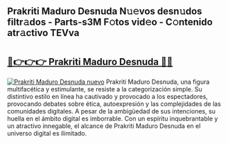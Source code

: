 ## Prakriti Maduro Desnuda N𝚞𝚎vos desn𝚞dos filtr𝚊dos - Parts-s3M F𝚘tos vid𝚎o - C𝚘ntenido atr𝚊ctivo TEVva

# <h2><a href="http://mbcmq7.tromn.icu/?c=Prakriti+Maduro+Desnuda">🔗👉👉👉 Prakriti Maduro Desnuda 🔗🔗</a></h2>

[![Prakriti Maduro Desnuda nuevo](https://i.imgur.com/pEAQMta.gif)](http://mbcmq7.tromn.icu/?c=Prakriti+Maduro+Desnuda)
Prakriti Maduro Desnuda, una figura multifacética y estimulante, se resiste a la categorización simple. Su distintivo estilo en línea ha cautivado y provocado a los espectadores, provocando debates sobre ética, autoexpresión y las complejidades de las comunidades digitales. A pesar de la ambigüedad de sus intenciones, su huella en el ámbito digital es imborrable. Con un espíritu inquebrantable y un atractivo innegable, el alcance de Prakriti Maduro Desnuda en el universo digital es ilimitado.

